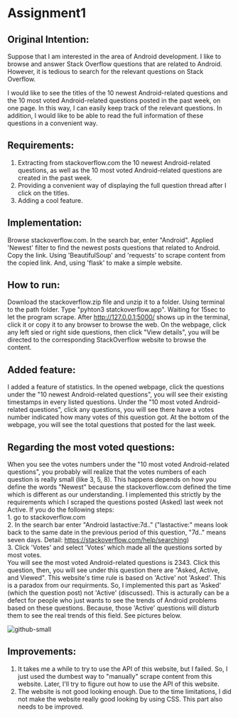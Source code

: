 # Assignment1

## Original Intention:

Suppose that I am interested in the area of Android development. I like to browse and answer Stack Overflow questions that are related to Android. However, it is tedious to search for the relevant questions on Stack Overflow. 

I would like to see the titles of the 10 newest Android-related questions and the 10 most voted Android-related questions posted in the past week, on one page. In this way, I can easily keep track of the relevant questions. In addition, I would like to be able to read the full information of these questions in a convenient way. 

## Requirements:
1. Extracting from stackoverflow.com the 10 newest Android-related questions, as well as the 10 most voted Android-related questions are created in the past week. <br/>
2. Providing a convenient way of displaying the full question thread after I click on the titles. <br/>
3. Adding a cool feature. 


## Implementation:
Browse stackoverflow.com. In the search bar, enter "Android". Applied 'Newest' filter to find the newest posts questions that related to Android. Copy the link. Using 'BeautifulSoup' and 'requests' to scrape content from the copied link. And, using 'flask' to make a simple website. 

## How to run:
Download the stackoverflow.zip file and unzip it to a folder. Using terminal to the path folder. Type "pyhton3 statckoverflow.app". Waiting for 15sec to let the program scrape. After http://127.0.0.1:5000/ shows up in the terminal, click it or copy it to any browser to browse the web. On the webpage, click any left sied or right side questions, then click "View details", you will be directed to the corresponding StackOverflow website to browse the content. 

## Added feature: 
I added a feature of statistics. In the opened webpage, click the questions under the "10 newest Android-related questions", you will see their existing timestamps in every listed questions. Under the "10 most voted Android-related questions", click any questions, you will see there have a votes number indicated how many votes of this question got. At the bottom of the webpage, you will see the total questions that posted for the last week. 

## Regarding the most voted questions: 
When you see the votes numbers under the "10 most voted Android-related questions", you probably will realize that the votes numbers of each question is really small (like 3, 5, 8). This happens depends on how you define the words "Newest" because the stackoverflow.com defined the time which is different as our understanding. I implemented this strictly by the requirements which I scraped the questions posted (Asked) last week not Active. If you do the following steps: <br />1. go to stackoverflow.com <br />2. In the search bar enter "Android lastactive:7d.." ("lastactive:" means look back to the same date in the previous period of this question, "7d.." means seven days. Detail: https://stackoverflow.com/help/searching) <br />3. Click 'Votes' and select 'Votes' which made all the questions sorted by most votes. <br/>
You will see the most voted Android-related questions is 2343. Click this question, then, you will see under this question there are "Asked, Active, and Viewed". This website's time rule is based on 'Active' not 'Asked'. This is a paradox from our requirments. So, I implemented this part as 'Asked' (which the question post) not 'Active' (discussed). This is acturally can be a defect for people who just wants to see the trends of Android problems based on these questions. Because, those 'Active' questions will disturb them to see the real trends of this field. See pictures below. 

![github-small](https://github.com/66stevengai/Assignment1/blob/master/Images/Search%20results.png=500x250)

## Improvements:
1. It takes me a while to try to use the API of this website, but I failed. So, I just used the dumbest way to "manually" scrape content from this website. Later, I'll try to figure out how to use the API of this website. <br />
2. The website is not good looking enough. Due to the time limitations, I did not make the website really good looking by using CSS. This part also needs to be improved. 

